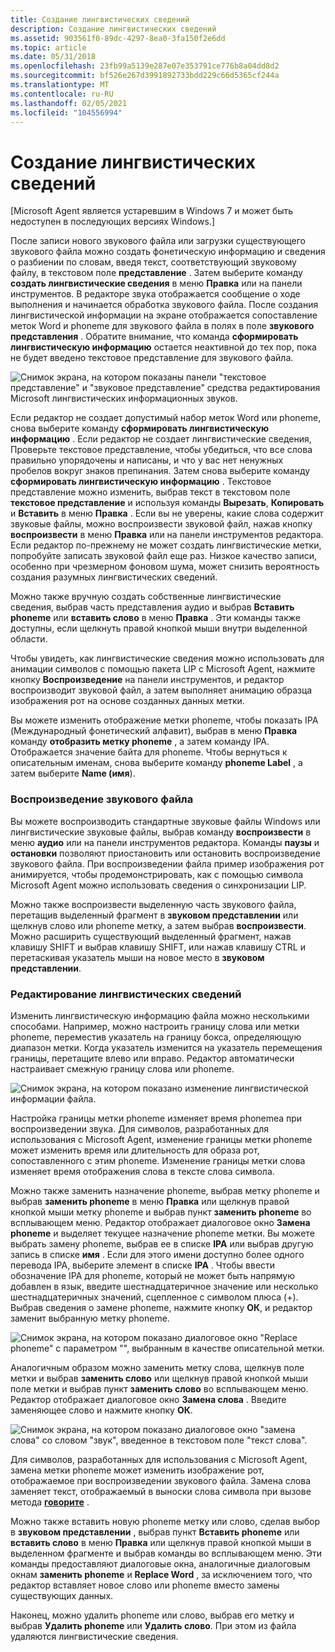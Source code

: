 ```yaml
---
title: Создание лингвистических сведений
description: Создание лингвистических сведений
ms.assetid: 903561f0-89dc-4297-8ea0-3fa150f2e6dd
ms.topic: article
ms.date: 05/31/2018
ms.openlocfilehash: 23fb99a5139e287e07e353791ce776b8a04dd8d2
ms.sourcegitcommit: bf526e267d3991892733bdd229c66d5365cf244a
ms.translationtype: MT
ms.contentlocale: ru-RU
ms.lasthandoff: 02/05/2021
ms.locfileid: "104556994"
---
```

# <a name="generating-linguistic-information"></a>Создание лингвистических сведений

\[Microsoft Agent является устаревшим в Windows 7 и может быть недоступен в последующих версиях Windows.\]

После записи нового звукового файла или загрузки существующего звукового файла можно создать фонетическую информацию и сведения о разбиении по словам, введя текст, соответствующий звуковому файлу, в текстовом поле **представление** . Затем выберите команду **создать лингвистические сведения** в меню **Правка** или на панели инструментов. В редакторе звука отображается сообщение о ходе выполнения и начинается обработка звукового файла. После создания лингвистической информации на экране отображается сопоставление меток Word и phoneme для звукового файла в полях в поле **звукового представления** . Обратите внимание, что команда **сформировать лингвистическую информацию** остается неактивной до тех пор, пока не будет введено текстовое представление для звукового файла.

![Снимок экрана, на котором показаны панели "текстовое представление" и "звуковое представление" средства редактирования Microsoft лингвистических информационных звуков.](images/f3listlabel.gif)

Если редактор не создает допустимый набор меток Word или phoneme, снова выберите команду **сформировать лингвистическую информацию** . Если редактор не создает лингвистические сведения, Проверьте текстовое представление, чтобы убедиться, что все слова правильно упорядочены и написаны, и что у вас нет ненужных пробелов вокруг знаков препинания. Затем снова выберите команду **сформировать лингвистическую информацию** . Текстовое представление можно изменить, выбрав текст в текстовом поле **текстовое представление** и используя команды **Вырезать**, **Копировать** и **Вставить** в меню **Правка** . Если вы не уверены, какие слова содержит звуковые файлы, можно воспроизвести звуковой файл, нажав кнопку **воспроизвести** в меню **Правка** или на панели инструментов редактора. Если редактор по-прежнему не может создать лингвистические метки, попробуйте записать звуковой файл еще раз. Низкое качество записи, особенно при чрезмерном фоновом шума, может снизить вероятность создания разумных лингвистических сведений.

Можно также вручную создать собственные лингвистические сведения, выбрав часть представления аудио и выбрав **Вставить phoneme** или **вставить слово** в меню **Правка** . Эти команды также доступны, если щелкнуть правой кнопкой мыши внутри выделенной области.

Чтобы увидеть, как лингвистические сведения можно использовать для анимации символов с помощью пакета LIP с Microsoft Agent, нажмите кнопку **Воспроизведение** на панели инструментов, и редактор воспроизводит звуковой файл, а затем выполняет анимацию образца изображения рот на основе созданных данных метки.

Вы можете изменить отображение метки phoneme, чтобы показать IPA (Международный фонетический алфавит), выбрав в меню **Правка** команду **отобразить метку phoneme** , а затем команду IPA. Отображается значение байта для phoneme. Чтобы вернуться к описательным именам, снова выберите команду **phoneme Label** , а затем выберите **Name (имя**).

### <a name="playing-a-sound-file"></a>Воспроизведение звукового файла

Вы можете воспроизводить стандартные звуковые файлы Windows или лингвистические звуковые файлы, выбрав команду **воспроизвести** в меню **аудио** или на панели инструментов редактора. Команды **паузы** и **остановки** позволяют приостановить или остановить воспроизведение звукового файла. При воспроизведении файла пример изображения рот анимируется, чтобы продемонстрировать, как с помощью символа Microsoft Agent можно использовать сведения о синхронизации LIP.

Можно также воспроизвести выделенную часть звукового файла, перетащив выделенный фрагмент в **звуковом представлении** или щелкнув слово или phoneme метку, а затем выбрав **воспроизвести**. Можно расширить существующий выделенный фрагмент, нажав клавишу SHIFT и выбрав клавишу SHIFT, или нажав клавишу CTRL и перетаскивая указатель мыши на новое место в **звуковом представлении**.

### <a name="editing-linguistic-information"></a>Редактирование лингвистических сведений

Изменить лингвистическую информацию файла можно несколькими способами. Например, можно настроить границу слова или метки phoneme, переместив указатель на границу бокса, определяющую диапазон метки. Когда указатель изменится на указатель перемещения границы, перетащите влево или вправо. Редактор автоматически настраивает смежную границу слова или phoneme.

![Снимок экрана, на котором показано изменение лингвистической информации файла.](images/f4listadj.gif)

Настройка границы метки phoneme изменяет время phonemeа при воспроизведении звука. Для символов, разработанных для использования с Microsoft Agent, изменение границы метки phoneme может изменить время или длительность для образа рот, сопоставленного с этим phoneme. Изменение границы метки слова изменяет время отображения слова в тексте слова символа.

Можно также заменить назначение phoneme, выбрав метку phoneme и выбрав **заменить phoneme** в меню **Правка** или щелкнув правой кнопкой мыши метку phoneme и выбрав пункт **заменить phoneme** во всплывающем меню. Редактор отображает диалоговое окно **Замена phoneme** и выделяет текущее назначение phoneme метки. Вы можете выбрать замену phoneme, выбрав ее в списке **IPA** или выбрав другую запись в списке **имя** . Если для этого имени доступно более одного перевода IPA, выберите элемент в списке **IPA** . Чтобы ввести обозначение IPA для phoneme, который не может быть напрямую добавлен в язык, введите шестнадцатеричное значение или несколько шестнадцатеричных значений, сцепленное с символом плюса (+). Выбрав сведения о замене phoneme, нажмите кнопку **ОК**, и редактор заменит выбранную метку phoneme.

![Снимок экрана, на котором показано диалоговое окно "Replace phoneme" с параметром "<SIL>", выбранным в качестве описательной метки.](images/f5listphone.gif)

Аналогичным образом можно заменить метку слова, щелкнув поле метки и выбрав **заменить слово** или щелкнув правой кнопкой мыши поле метки и выбрав пункт **заменить слово** во всплывающем меню. Редактор отображает диалоговое окно **Замена слова** . Введите заменяющее слово и нажмите кнопку **ОК**.

![Снимок экрана, на котором показано диалоговое окно "замена слова" со словом "звук", введенное в текстовом поле "текст слова".](images/f6listrep.gif)

Для символов, разработанных для использования с Microsoft Agent, замена метки phoneme может изменить изображение рот, отображаемое при воспроизведении звукового файла. Замена слова заменяет текст, отображаемый в выноски слова символа при вызове метода [**говорите**](speak-method.md) .

Можно также вставить новую phoneme метку или слово, сделав выбор в **звуковом представлении** , выбрав пункт **Вставить phoneme** или **вставить слово** в меню **Правка** или щелкнув правой кнопкой мыши в выделенном фрагменте и выбрав команды во всплывающем меню. Эти команды предоставляют диалоговые окна, аналогичные диалоговым окнам **заменить phoneme** и **Replace Word** , за исключением того, что редактор вставляет новое слово или phoneme вместо замены существующих данных.

Наконец, можно удалить phoneme или слово, выбрав его метку и выбрав **Удалить phoneme** или **Удалить слово**. При этом из файла удаляются лингвистические сведения.

 

 




